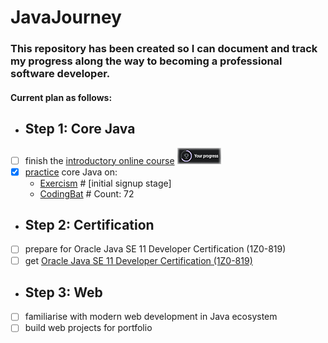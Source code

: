 # JavaJourney
### This repository has been created so I can document and track my progress along the way to becoming a professional software developer.

#### Current plan as follows:  
* ## Step 1: Core Java
- [ ] finish the [introductory online course](https://www.udemy.com/course/java-the-complete-java-developer-course/) ![Course Progress](resources/udemyProgress.png)
- [x] [practice](https://github.com/AdamWandoch/JavaJourney/tree/master/src/com) core Java on: 
  - [Exercism](https://exercism.org/tracks/java) # [initial signup stage]
  - [CodingBat](https://codingbat.com/done?user=wandoch.adam@gmail.com&tag=2797055556) # Count: 72
* ## Step 2: Certification
- [ ] prepare for Oracle Java SE 11 Developer Certification (1Z0-819)
- [ ] get [Oracle Java SE 11 Developer Certification (1Z0-819)](https://education.oracle.com/java-se-11-developer/pexam_1Z0-819)
* ## Step 3: Web
- [ ] familiarise with modern web development in Java ecosystem
- [ ] build web projects for portfolio
